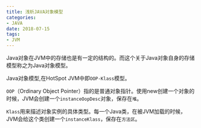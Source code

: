 ```yaml
---
title: 浅析JAVA对象模型
categories:
- JAVA
date: 2018-07-15 
tags:
- JVM
---
```

Java对象在JVM中的存储也是有一定的结构的。而这个关于Java对象自身的存储模型称之为Java对象模型。

Java对象模型,在HotSpot JVM中即`OOP-Klass`模型。

`OOP`（Ordinary Object Pointer）指的是普通对象指针。使用new创建一个对象的时候，JVM会创建一个`instanceOopDesc`对象，保存在`堆`。

`Klass`用来描述对象实例的具体类型。每一个Java类，在被JVM加载的时候，JVM会给这个类创建一个`instanceKlass`，保存在`方法区`。


